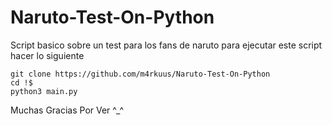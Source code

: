 # Naruto-Test-On-Python
Script basico sobre un test para los fans de naruto
para ejecutar este script hacer lo siguiente
```
git clone https://github.com/m4rkuus/Naruto-Test-On-Python
cd !$
python3 main.py

```  
Muchas Gracias Por Ver ^_^
